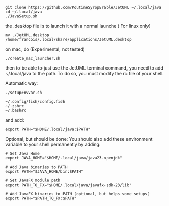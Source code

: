 ```
git clone https://github.com/PoutineSyropErable/JetUML ~/.local/java
cd ~/.local/java
./JavaSetup.sh
```

the .desktop file is to launch it with a normal launche ( For linux only)

```
mv ./JetUML.desktop /home/francois/.local/share/applications/JetUML.desktop
```

on mac, do (Experimental, not tested)

```
./create_mac_launcher.sh
```

then to be able to just use the JetUML terminal command, you need to add ~/.local/java to the path.
To do so, you must modify the rc file of your shell.

Automatic way:

```
./setupEnvVar.sh
```

```
~/.config/fish/config.fish
~/.zshrc
~/.bashrc
```

and add:

```
export PATH="$HOME/.local/java:$PATH"
```

Optional, but should be done:
You should also add these environment variable to your shell permanently by adding:

```
# Set Java Home
export JAVA_HOME="$HOME/.local/java/java23-openjdk"

# Add Java binaries to PATH
export PATH="$JAVA_HOME/bin:$PATH"

# Set JavaFX module path
export PATH_TO_FX="$HOME/.local/java/javafx-sdk-23/lib"

# Add JavaFX binaries to PATH (optional, but helps some setups)
export PATH="$PATH_TO_FX:$PATH"
```
